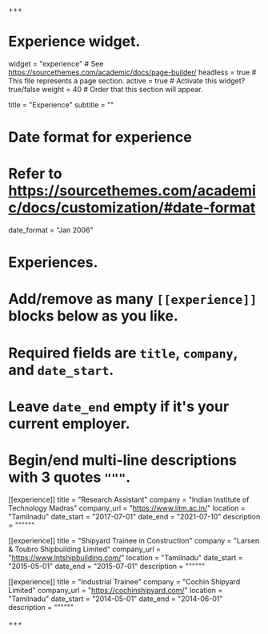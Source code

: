 +++
# Experience widget.
widget = "experience"  # See https://sourcethemes.com/academic/docs/page-builder/
headless = true  # This file represents a page section.
active = true  # Activate this widget? true/false
weight = 40  # Order that this section will appear.

title = "Experience"
subtitle = ""

# Date format for experience
#   Refer to https://sourcethemes.com/academic/docs/customization/#date-format
date_format = "Jan 2006"

# Experiences.
#   Add/remove as many `[[experience]]` blocks below as you like.
#   Required fields are `title`, `company`, and `date_start`.
#   Leave `date_end` empty if it's your current employer.
#   Begin/end multi-line descriptions with 3 quotes `"""`.


[[experience]]
  title = "Research Assistant"
  company = "Indian Institute of Technology Madras"
  company_url = "https://www.iitm.ac.in/"
  location = "Tamilnadu"
  date_start = "2017-07-01"
  date_end = "2021-07-10"
  description = """"""
  
 [[experience]]
  title = "Shipyard Trainee in Construction"
  company = "Larsen & Toubro Shipbuilding Limited"
  company_url = "https://www.lntshipbuilding.com/"
  location = "Tamilnadu"
  date_start = "2015-05-01"
  date_end = "2015-07-01"
  description = """"""
  
  [[experience]]
  title = "Industrial Trainee"
  company = "Cochin Shipyard Limited"
  company_url = "https://cochinshipyard.com/"
  location = "Tamilnadu"
  date_start = "2014-05-01"
  date_end = "2014-06-01"
  description = """"""
  
+++
